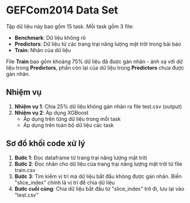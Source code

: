 # GEFCom2014 Data Set

Tập dữ liệu này bao gồm 15 task. Mỗi task gồm 3 file:

- **Benchmark**: Dữ liệu không rõ
- **Predictors**: Dữ liệu từ các trang trại năng lượng mặt trời trong bài báo
- **Train**: Nhãn của dữ liệu

File **Train** bao gồm khoảng 75% dữ liệu đã được gán nhãn - ánh xạ với dữ liệu trong **Predictors**, phần còn lại của dữ liệu trong **Predictors** chưa được gán nhãn.

## Nhiệm vụ

1. **Nhiệm vụ 1**: Chia 25% dữ liệu không gán nhãn ra file test.csv (output)
2. **Nhiệm vụ 2**: Áp dụng XGBoost
   - Áp dụng trên từng dữ liệu trong mỗi task
   - Áp dụng trên toàn bộ dữ liệu các task

## Sơ đồ khối code xử lý

1. **Bước 1**: Đọc dataframe từ trang trại năng lượng mặt trời
2. **Bước 2**: Đọc nhãn cho dữ liệu của trang trại năng lượng mặt trời từ file train.csv
3. **Bước 3**: Tìm kiếm vị trí mà dữ liệu bắt đầu không được gán nhãn. Biến "slice_index" chính là vị trí để chia dữ liệu
4. **Bước cuối cùng**: Chia dữ liệu bắt đầu từ "slice_index" trở đi, lưu lại vào "test.csv"
